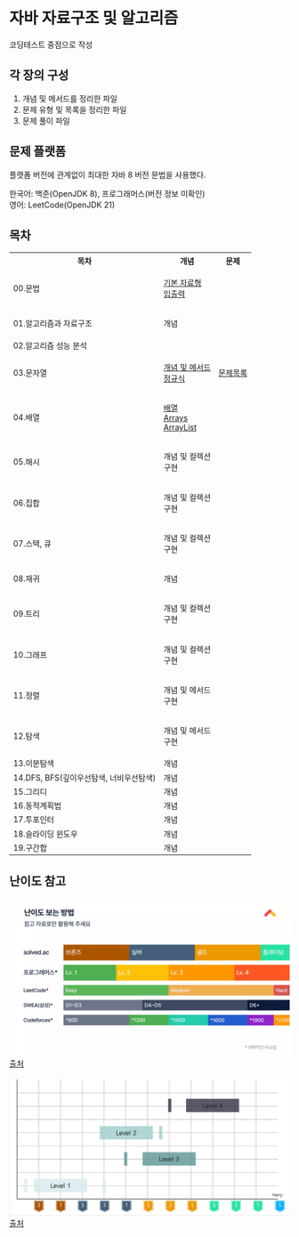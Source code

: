 # 자바 자료구조 및 알고리즘

코딩테스트 중점으로 작성

## 각 장의 구성

1. 개념 및 메서드를 정리한 파일
2. 문제 유형 및 목록을 정리한 파일
3. 문제 풀이 파일

## 문제 플랫폼

플랫폼 버전에 관계없이 최대한 자바 8 버전 문법을 사용했다.

한국어: 백준(OpenJDK 8), 프로그래머스(버전 정보 미확인) </br>
영어: LeetCode(OpenJDK 21)

## 목차

<table>
<tr>
<th>목차</th>
<th>개념</th>
<th>문제</th>
</tr>

<tr>
<td>00.문법</td>
<td>

[기본 자료형](/00.Syntax/기본자료형.md) </br>
[입출력](/00.Syntax/입출력.md)

</td>
<td></td>
</tr>

<tr>
<td>01.알고리즘과 자료구조</td>
<td>

개념

</td>
<td></td>
</tr>

<tr>
<td>02.알고리즘 성능 분석</td>
<td>

<!-- [자료형](/00.Syntax/) </br>
[입출력](/00.Syntax/) </br>
[정규식](/00.Syntax/) </br> -->

</td>
<td></td>
</tr>

<tr>
<td>03.문자열</td>
<td>

[개념 및 메서드](/03.String/개념%20및%20메서드.md) </br>
[정규식](/03.String/정규식.md)

</td>
<td>

[문제목록](/03.String/문제목록.md)

</td>
</tr>

<tr>
<td>04.배열</td>
<td>

[배열](/04.Array/배열.md)</br>
[Arrays](/04.Array/Arrays.md)</br>
[ArrayList](/04.Array/ArrayList.md)

</td>
<td></td>
</tr>

<tr>
<td>05.해시</td>
<td>

개념 및 컬렉션 </br>
구현

</td>
<td></td>
</tr>

<tr>
<td>06.집합</td>
<td>

개념 및 컬렉션 </br>
구현

</td>
<td></td>
</tr>

<tr>
<td>07.스택, 큐</td>
<td>

개념 및 컬렉션 </br>
구현

</td>
<td></td>
</tr>

<tr>
<td>08.재귀</td>
<td>

개념

</td>
<td></td>
</tr>

<tr>
<td>09.트리</td>
<td>

개념 및 컬렉션 </br>
구현

</td>
<td></td>
</tr>

<tr>
<td>10.그래프</td>
<td>

개념 및 컬렉션 </br>
구현

</td>
<td></td>
</tr>

<tr>
<td>11.정렬</td>
<td>

개념 및 메서드 </br>
구현

</td>
<td></td>
</tr>

<tr>
<td>12.탐색</td>
<td>

개념 및 메서드 </br>
구현

</td>
<td></td>
</tr>

<tr>
<td>13.이분탐색</td>
<td>
개념
</td>
<td></td>
</tr>

<tr>
<td>14.DFS, BFS(깊이우선탐색, 너비우선탐색)</td>
<td>
개념 
</td>
<td></td>
</tr>

<tr>
<td>15.그리디</td>
<td>
개념 
</td>
<td></td>
</tr>

<tr>
<td>16.동적계획법</td>
<td>
개념 
</td>
<td></td>
</tr>

<tr>
<td>17.투포인터</td>
<td>
개념 
</td>
<td></td>
</tr>

<tr>
<td>18.슬라이딩 윈도우</td>
<td>
개념 
</td>
<td></td>
</tr>

<tr>
<td>19.구간합</td>
<td>
개념 
</td>
<td></td>
</tr>

</table>

## 난이도 참고

![Image](/난이도%20참고%2001.webp)
[출처](https://www.slideshare.net/slideshow/kucc-2022-4/251739276)

![Image](/난이도%20참고%2002.png)
[출처](https://haesoo9410.tistory.com/351)

<!-- 혹시 모를 진행상태바 표기 예제
![](https://progress-bar.xyz/26/?scale=27&&width=500&color=babaca&suffix=/27) -->
